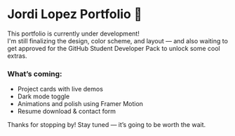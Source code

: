 # Jordi Lopez Portfolio 🚧

This portfolio is currently under development!  
I'm still finalizing the design, color scheme, and layout — and also waiting to get approved for the GitHub Student Developer Pack to unlock some cool extras.

### What’s coming:
- Project cards with live demos
- Dark mode toggle
- Animations and polish using Framer Motion
- Resume download & contact form

Thanks for stopping by! Stay tuned — it’s going to be worth the wait.
